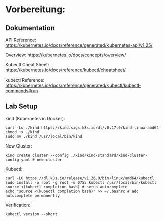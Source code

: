 
# Vorbereitung:

## Dokumentation

API Reference: https://kubernetes.io/docs/reference/generated/kubernetes-api/v1.25/

Overview: https://kubernetes.io/docs/concepts/overview/

Kubectl Cheat Sheet: https://kubernetes.io/docs/reference/kubectl/cheatsheet/

kubectl Reference: https://kubernetes.io/docs/reference/generated/kubectl/kubectl-commands#run

## Lab Setup

kind (Kubernetes in Docker):
```
curl -Lo ./kind https://kind.sigs.k8s.io/dl/v0.17.0/kind-linux-amd64
chmod +x ./kind
sudo mv ./kind /usr/local/bin/kind
```

New Cluster:
```
kind create cluster --config ./kind/kind-standard/kind-cluster-config.yaml # new cluster
```

Kubectl:
```
curl -LO https://dl.k8s.io/release/v1.26.0/bin/linux/amd64/kubectl
sudo install -o root -g root -m 0755 kubectl /usr/local/bin/kubectl
source <(kubectl completion bash) # setup autocomplete 
echo "source <(kubectl completion bash)" >> ~/.bashrc # add autocomplete permanently
```

Verification:
```
kubectl version --short
```
